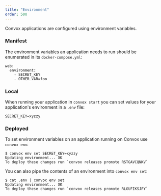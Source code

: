 ```yaml
---
title: "Environment"
order: 500
---
```


Convox applications are configured using environment variables.

### Manifest

The environment variables an application needs to run should be enumerated in its `docker-compose.yml`:

```
web:
  environment:
    - SECRET_KEY
    - OTHER_VAR=foo
```

### Local

When running your application in `convox start` you can set values for your application's environment in a `.env` file:

```
SECRET_KEY=xyzzy
```

### Deployed

To set environment variables on an application running on Convox use `convox env`:

```
$ convox env set SECRET_KEY=xyzzy
Updating environment... OK
To deploy these changes run `convox releases promote RSTGAVCQNKV`
```

You can also pipe the contents of an environment into `convox env set`:

```
$ cat .env | convox env set
Updating environment... OK
To deploy these changes run `convox releases promote RLGUFIKSJFY`
```